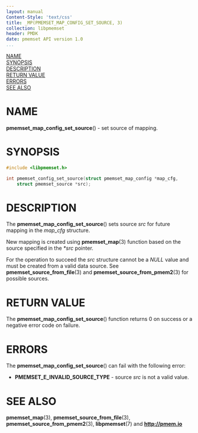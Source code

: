 ```yaml
---
layout: manual
Content-Style: 'text/css'
title: _MP(PMEMSET_MAP_CONFIG_SET_SOURCE, 3)
collection: libpmemset
header: PMDK
date: pmemset API version 1.0
...
```


[comment]: <> (SPDX-License-Identifier: BSD-3-Clause)
[comment]: <> (Copyright 2021, Intel Corporation)

[comment]: <> (pmemset_map_config_set_source.3 -- man page for pmemset_map_config_set_source)

[NAME](#name)<br />
[SYNOPSIS](#synopsis)<br />
[DESCRIPTION](#description)<br />
[RETURN VALUE](#return-value)<br />
[ERRORS](#errors)<br />
[SEE ALSO](#see-also)<br />

# NAME #

**pmemset_map_config_set_source**() - set source of mapping.

# SYNOPSIS #

```c
#include <libpmemset.h>

int pmemset_config_set_source(struct pmemset_map_config *map_cfg,
	struct pmemset_source *src);
```

# DESCRIPTION #

The **pmemset_map_config_set_source**() sets source *src* for future mapping in the *map_cfg* structure.

New mapping is created using **pmemset_map**(3) function based on the source specified in the *\*src* pointer.

For the operation to succeed the *src* structure cannot be a *NULL* value and must be created from a valid data source.
See **pmemset_source_from_file**(3) and **pmemset_source_from_pmem2**(3) for possible sources.

# RETURN VALUE

The **pmemset_map_config_set_source**() function returns 0 on success or a negative error code on failure.

# ERRORS #

The **pmemset_map_config_set_source**() can fail with the following error:

* **PMEMSET_E_INVALID_SOURCE_TYPE** - source *src* is not a valid value.

# SEE ALSO #

**pmemset_map**(3), **pmemset_source_from_file**(3),
**pmemset_source_from_pmem2**(3), **libpmemset**(7) and **<http://pmem.io>**

